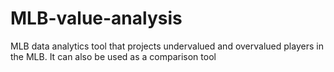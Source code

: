 # MLB-value-analysis
MLB data analytics tool that projects undervalued and overvalued players in the MLB. It can also be used as a comparison tool
